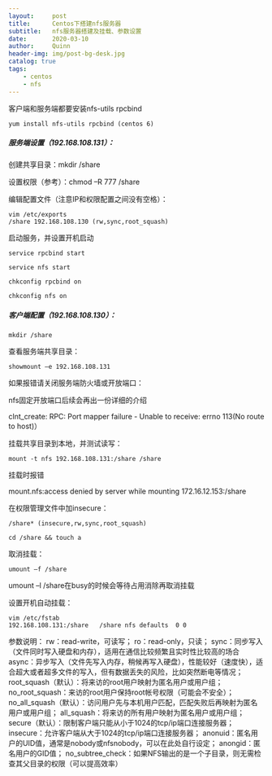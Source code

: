 ```yaml
---
layout:     post
title:      Centos下搭建nfs服务器
subtitle:   nfs服务器搭建及挂载、参数设置
date:       2020-03-10
author:     Quinn
header-img: img/post-bg-desk.jpg
catalog: true
tags:
    - centos
    - nfs
---
```


客户端和服务端都要安装nfs-utils rpcbind

```shell
yum install nfs-utils rpcbind (centos 6)
```



##### 服务端设置（192.168.108.131）：

创建共享目录：mkdir /share

设置权限（参考）：chmod –R 777 /share

编辑配置文件（注意IP和权限配置之间没有空格）：

```shell
vim /etc/exports
/share 192.168.108.130 (rw,sync,root_squash)
```

启动服务，并设置开机启动

```shell
service rpcbind start

service nfs start

chkconfig rpcbind on

chkconfig nfs on
```

 

##### 客户端配置（192.168.108.130）：

```shell
mkdir /share
```

查看服务端共享目录：

```
showmount –e 192.168.108.131
```

如果报错请关闭服务端防火墙或开放端口：

nfs固定开放端口后续会再出一份详细的介绍

clnt_create: RPC: Port mapper failure - Unable to receive: errno 113(No route to host)）

挂载共享目录到本地，并测试读写：

```shell
mount -t nfs 192.168.108.131:/share /share
```

 

挂载时报错

mount.nfs:access denied by server while mounting 172.16.12.153:/share

在权限管理文件中加insecure：

```shell
/share* (insecure,rw,sync,root_squash)
```

 

```shell
cd /share && touch a
```

取消挂载：

```shell
umount –f /share
```

umount –l /share在busy的时候会等待占用消除再取消挂载

设置开机自动挂载：

```shell
vim /etc/fstab
192.168.108.131:/share   /share nfs defaults  0 0
```

 



参数说明：
rw：read-write，可读写；
ro：read-only，只读；
sync：同步写入（文件同时写入硬盘和内存），适用在通信比较频繁且实时性比较高的场合
async：异步写入（文件先写入内存，稍候再写入硬盘），性能较好（速度快），适合超大或者超多文件的写入，但有数据丢失的风险，比如突然断电等情况；
root_squash（默认）：将来访的root用户映射为匿名用户或用户组；
no_root_squash：来访的root用户保持root帐号权限（可能会不安全）；
no_all_squash（默认）：访问用户先与本机用户匹配，匹配失败后再映射为匿名用户或用户组；
all_squash：将来访的所有用户映射为匿名用户或用户组；
secure（默认）：限制客户端只能从小于1024的tcp/ip端口连接服务器；
insecure：允许客户端从大于1024的tcp/ip端口连接服务器；
anonuid：匿名用户的UID值，通常是nobody或nfsnobody，可以在此处自行设定；
anongid：匿名用户的GID值；
no_subtree_check：如果NFS输出的是一个子目录，则无需检查其父目录的权限（可以提高效率）